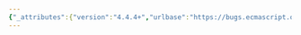 ```yaml
---
{"_attributes":{"version":"4.4.4+","urlbase":"https://bugs.ecmascript.org/","maintainer":"dherman@mozilla.com"},"bug":{"bug_id":2305,"creation_ts":"2013-11-15 12:50:00 -0800","short_desc":"13.2.3.5: missing space","delta_ts":"2014-01-27 10:06:23 -0800","product":"Draft for 6th Edition","component":"editorial issue","version":"Rev 21: November 8, 2013 Draft","rep_platform":"All","op_sys":"All","bug_status":"RESOLVED","resolution":"FIXED","priority":"Normal","bug_severity":"minor","everconfirmed":true,"reporter":{"uid":"jmdyck","name":"Michael Dyck"},"assigned_to":{"uid":"allen","name":"Allen Wirfs-Brock"},"long_desc":[{"commentid":6814,"comment_count":0,"who":{"uid":"jmdyck","name":"Michael Dyck"},"bug_when":"2013-11-15 12:50:26 -0800","thetext":"In 13.2.3.5 \"Runtime Semantics: IteratorBindingInitialisation\",\nin the last rule,\nstep 3.h says:\n    Increment n by1.\n\nInsert a space before \"1\"."},{"commentid":6820,"comment_count":1,"who":{"uid":"allen","name":"Allen Wirfs-Brock"},"bug_when":"2013-11-15 13:20:53 -0800","thetext":"fixed in rev22 editor's draft"},{"commentid":7123,"comment_count":2,"who":{"uid":"allen","name":"Allen Wirfs-Brock"},"bug_when":"2014-01-27 10:06:23 -0800","thetext":"fixed in Rev22 (January 20, 2013) release"}]}}
---
```

